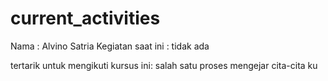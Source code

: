 # current_activities

Nama : Alvino Satria
Kegiatan saat ini : tidak ada


tertarik untuk mengikuti kursus ini: salah satu proses mengejar cita-cita ku


